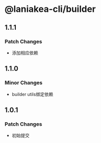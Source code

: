# @laniakea-cli/builder

## 1.1.1

### Patch Changes

-   添加相应依赖

## 1.1.0

### Minor Changes

-   builder utils绑定依赖

## 1.0.1

### Patch Changes

-   初始提交
